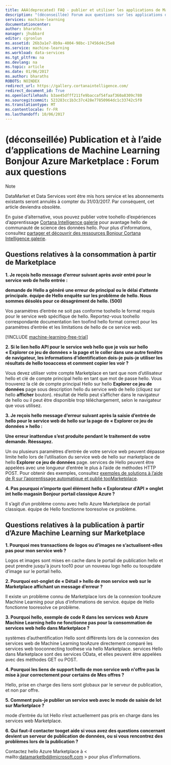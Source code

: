 ```yaml
---
title: AAA(deprecated) FAQ - publier et utiliser les applications de Machine Learning dans Azure Marketplace | Documents Microsoft
description: "(déconseillée) Forum aux questions sur les applications de Machine Learning publication Bonjour Azure Marketplace"
services: machine-learning
documentationcenter: 
author: bharaths
manager: jhubbard
editor: cgronlun
ms.assetid: 26b3a1e7-8b9a-4004-98bc-17456d4c25e8
ms.service: machine-learning
ms.workload: data-services
ms.tgt_pltfrm: na
ms.devlang: na
ms.topic: article
ms.date: 01/06/2017
ms.author: bharaths
ROBOTS: NOINDEX
redirect_url: https://gallery.cortanaintelligence.com/
redirect_document_id: True
ms.openlocfilehash: b3ae45dfff211fe9baccaf54faaf360a8309c780
ms.sourcegitcommit: 523283cc1b3c37c428e77850964dc1c33742c5f0
ms.translationtype: MT
ms.contentlocale: fr-FR
ms.lasthandoff: 10/06/2017
---
```

# <a name="deprecated-publishing-and-using-machine-learning-apps-in-hello-azure-marketplace-faq"></a>(déconseillée) Publication et à l’aide d’applications de Machine Learning Bonjour Azure Marketplace : Forum aux questions

> [!NOTE]
> DataMarket et Data Services vont être mis hors service et les abonnements existants seront annulés à compter du 31/03/2017. Par conséquent, cet article deviendra obsolète. 
> 
> En guise d’alternative, vous pouvez publier votre toohello d’expériences d’apprentissage [Cortana Intelligence galerie](https://gallery.cortanaintelligence.com/) pour avantage hello de communauté de science des données hello. Pour plus d’informations, consultez [partager et découvrir des ressources Bonjour Cortana Intelligence galerie](https://docs.microsoft.com/en-us/azure/machine-learning/machine-learning-gallery-how-to-use-contribute-publish).


## <a name="questions-about-consuming-from-marketplace"></a>Questions relatives à la consommation à partir de Marketplace
**1. Je reçois hello message d’erreur suivant après avoir entré pour le service web de hello entrée :**

**demande de Hello a généré une erreur de principal ou le délai d’attente principale. équipe de Hello enquête sur les problème de hello. Nous sommes désolés pour ce désagrément de hello. (500)**

Vos paramètres d’entrée ne soit pas conforme toohello le format requis pour le service web spécifique de hello. Reportez-vous toohello correspondante documentation lien toofind hello format correct pour les paramètres d’entrée et les limitations de hello de ce service web.

[!INCLUDE [machine-learning-free-trial](../../includes/machine-learning-free-trial.md)]

**2. Si le lien hello API pour le service web hello que je vois sur hello « Explorer ce jeu de données » la page et le coller dans une autre fenêtre de navigateur, les informations d’identification dois-je puis-je utiliser les résultats de hello tooaccess et comment copier les voir ?**

Vous devez utiliser votre compte Marketplace en tant que nom d’utilisateur hello et clé de compte principal hello en tant que mot de passe hello. Vous trouverez la clé de compte principal Hello sur hello **Explorer ce jeu de données** page sous description hello du service web de hello (cliquez sur hello **afficher** bouton). résultat de Hello peut s’afficher dans le navigateur de hello ou il peut être disponible trop téléchargement, selon le navigateur que vous utilisez.

**3. Je reçois hello message d’erreur suivant après la saisie d’entrée de hello pour le service web de hello sur la page de « Explorer ce jeu de données » hello :** 

**Une erreur inattendue s’est produite pendant le traitement de votre demande. Réessayez.**

Un ou plusieurs paramètres d’entrée de votre service web peuvent dépasse limite hello lors de l’utilisation du service web de hello sur marketplace de hello **Explorer ce jeu de données** page. services de Hello peuvent être appelées avec une longueur d’entrée le plus à l’aide de méthodes HTTP POST. Pour obtenir des exemples, consultez [exemples de solutions à l’aide de R sur l’apprentissage automatique et publié tooMarketplace](machine-learning-r-csharp-web-service-examples.md).

**4. Pas pourquoi n’importe quel élément hello « Explorateur d’API » onglet int hello magasin Bonjour portail classique Azure ?** 

Il s’agit d’un problème connu avec hello Azure Marketplace de portail classique. équipe de Hello fonctionne tooresolve ce problème. 

## <a name="questions-about-publishing-from-azure-machine-learning-on-marketplace"></a>Questions relatives à la publication à partir d’Azure Machine Learning sur Marketplace
**1. Pourquoi mes transactions de logos ou d’images ne s’actualisent-elles pas pour mon service web ?** 

Logos et images sont mises en cache dans le portail de publication hello et peut prendre jusqu'à jours too10 pour un nouveau logo hello ou tooupdate d’image sur le portail hello.

**2. Pourquoi est-onglet de « Détail » hello de mon service web sur le Marketplace affichant un message d’erreur ?**

Il existe un problème connu de Marketplace lors de la connexion tooAzure Machine Learning pour plus d’informations de service. équipe de Hello fonctionne tooresolve ce problème.

**3. Pourquoi hello, exemple de code R dans les services web Azure Machine Learning hello ne fonctionne pas pour la consommation de services web hello dans Marketplace ?**

systèmes d’authentification Hello sont différents lors de la connexion des services web de Machine Learning tooAzure directement comparé les services web tooconnecting toothese via hello Marketplace. services Hello dans Marketplace sont des services OData, et elles peuvent être appelées avec des méthodes GET ou POST. 

**4. Pourquoi les liens de support hello de mon service web n'offre pas la mise à jour correctement pour certains de Mes offres ?**

Hello, prise en charge des liens sont globaux par le serveur de publication, et non par offre. 

**5. Comment puis-je publier un service web avec le mode de saisie de lot sur Marketplace ?**

mode d’entrée du lot Hello n’est actuellement pas pris en charge dans les services web Marketplace.

**6. Qui faut-il contacter tooget aide si vous avez des questions concernant devient un serveur de publication de données, ou si vous rencontrez des problèmes lors de la publication ?**

Contactez hello Azure Marketplace à < mailto:datamarketbd@microsoft.com > pour plus d’informations.

